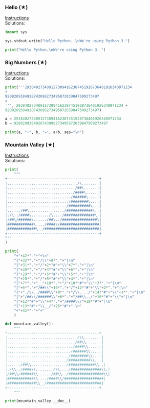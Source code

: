 ### ​Hello (​★)

[Instructions](https://2190101.nattee.net/problems/1079/get_statement/00_Intro_01.pdf)\
Solutions:

```python
import sys 

sys.stdout.write("Hello Python. \nWe're using Python 3.")
```

```python
print("Hello Python.\nWe're using Python 3. ")
```

### ​Big ​Numbers (​★)

[Instructions](https://2190101.nattee.net/problems/1080/get_statement/00_Intro_02.pdf)\
Solutions:

```python
print('''2938402734091273094162387451928736401926340971234 
+
9208209384928743098273495872039847509273497
=
''', 2938402734091273094162387451928736401926340971234 +
9208209384928743098273495872039847509273497)
```

```python
a = 2938402734091273094162387451928736401926340971234
b = 9208209384928743098273495872039847509273497

print(a, "+", b, "=", a+b, sep="\n")
```

### ​Mountain ​Valley (​★)

[Instructions](https://2190101.nattee.net/problems/1081/get_statement/00_Intro_03.pdf)\
Solutions:

```python
print(
    """
+------------------------------------------+
|................................/\........|
|.............................../##\.......|
|............................../####\......|
|............................./######\.....|
|............................/########\....|
|.......__................../##########\...|
|....../##\................/############\..|
|./\../####\......../\..../##############\.|
|/##\/######\....../##\../################\|
|############\..../####\/##################|
|#############\__/#########################|
+------------------------------------------+
"""
)
```

```python
print(
    "+"+42*"-"+"+\n"
    "|"+32*"."+"/\\"+8*"."+"|\n"
    "|"+31*"."+"/"+2*"#"+"\\"+7*"."+"|\n"
    "|"+30*"."+"/"+4*"#"+"\\"+6*"."+"|\n"
    "|"+29*"."+"/"+6*"#"+"\\"+5*"."+"|\n"
    "|"+28*"."+"/"+8*"#"+"\\"+4*"."+"|\n"
    "|"+7*"."+"__"+18*"."+"/"+10*"#"+"\\"+3*"."+"|\n"
    "|"+6*"."+"/##\\"+16*"."+"/"+12*"#"+"\\"+2*"."+"|\n"
    "|"+"./\\../####\\"+8*"."+"/\\..../"+14*"#"+"\\"+1*"."+"|\n"
    "|"+"/##\\/######\\"+6*"."+"/##\\../"+16*"#"+"\\"+"|\n"
    "|"+12*"#"+"\\"+4*"."+"/####\\/"+18*"#"+"|\n"
    "|"+13*"#"+"\\__/"+25*"#"+"|\n"
    "+"+42*"-"+"+"
    )
```

```python
def mountain_valley():
    """
+------------------------------------------+
|................................/\\........|
|.............................../##\\.......|
|............................../####\\......|
|............................./######\\.....|
|............................/########\\....|
|.......__................../##########\\...|
|....../##\\................/############\\..|
|./\\../####\\......../\\..../##############\\.|
|/##\\/######\\....../##\\../################\\|
|############\\..../####\\/##################|
|#############\\__/#########################|
+------------------------------------------+
    """

print(mountain_valley.__doc__)
```
